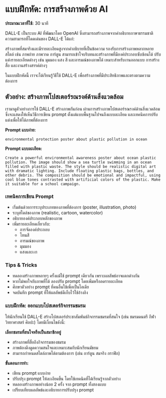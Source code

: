 # แบบฝึกหัด: การสร้างภาพด้วย AI

**ประมาณเวลาที่ใช้:** 30 นาที

DALL-E เป็นระบบ AI ที่พัฒนาโดย OpenAI ซึ่งสามารถสร้างภาพจากคำอธิบายภาษาธรรมชาติ ความสามารถที่โดดเด่นของ DALL-E ได้แก่:

สร้างภาพที่สมจริงและมีรายละเอียดสูงจากคำอธิบายที่เป็นข้อความ
รองรับการสร้างภาพหลากหลายสไตล์ เช่น ภาพถ่าย ภาพวาด การ์ตูน
สามารถเข้าใจบริบทและสร้างภาพที่มีองค์ประกอบซับซ้อนได้
ปรับแต่งรายละเอียดต่างๆ เช่น มุมมอง แสง สี และอารมณ์ของภาพได้
เหมาะสำหรับงานออกแบบ การสร้างสื่อ และงานสร้างสรรค์ต่างๆ

ในแบบฝึกหัดนี้ เราจะได้เรียนรู้วิธีใช้ DALL-E เพื่อสร้างภาพที่มีประสิทธิภาพและตรงตามความต้องการ

## ตัวอย่าง: สร้างภาพโปสเตอร์รณรงค์ด้านสิ่งแวดล้อม

เรามาดูตัวอย่างการใช้ DALL-E สร้างภาพกันก่อน ผ่านการสร้างภาพโปสเตอร์รณรงค์ด้านสิ่งแวดล้อม ซึ่งจะแสดงให้เห็นวิธีการเขียน prompt ตั้งแต่แบบพื้นฐานไปจนถึงแบบละเอียด และเทคนิคการปรับแต่งเพื่อให้ได้ภาพที่ต้องการ

**Prompt แบบง่าย:**
```
environmental protection poster about plastic pollution in ocean
```

**Prompt แบบละเอียด:**
```
Create a powerful environmental awareness poster about ocean plastic pollution. The image should show a sea turtle swimming in an ocean filled with plastic waste. The style should be realistic digital art with dramatic lighting. Include floating plastic bags, bottles, and other debris. The composition should be emotional and impactful, using cool blue tones contrasted with artificial colors of the plastic. Make it suitable for a school campaign.
```

### เทคนิคการเขียน Prompt
- เริ่มต้นด้วยการระบุประเภทของภาพที่ต้องการ (poster, illustration, photo)
- ระบุสไตล์ของภาพ (realistic, cartoon, watercolor)
- อธิบายองค์ประกอบหลักของภาพ
- เพิ่มรายละเอียดเกี่ยวกับ:
  - การจัดองค์ประกอบ
  - โทนสี
  - อารมณ์ของภาพ
  - มุมมอง
  - แสงและเงา

### Tips & Tricks
- ทดลองสร้างภาพหลายๆ ครั้งแม้ใช้ prompt เดียวกัน เพราะผลลัพธ์อาจแตกต่างกัน
- หากไม่พอใจกับภาพที่ได้ ลองปรับ prompt โดยเพิ่มหรือลดรายละเอียด
- ศึกษาตัวอย่าง prompt ที่คนอื่นใช้เพื่อเป็นไอเดีย
- จดบันทึก prompt ที่ให้ผลลัพธ์ดีเก็บไว้ใช้อ้างอิง

### แบบฝึกหัด: ออกแบบโปสเตอร์กิจกรรมชมรม
ให้นักเรียนใช้ DALL-E สร้างโปสเตอร์ประชาสัมพันธ์กิจกรรมชมรมที่สนใจ (เช่น ชมรมดนตรี กีฬา วิทยาศาสตร์ ศิลปะ) โดยมีเงื่อนไขดังนี้:

**เลือกชมรมที่สนใจหรือเป็นสมาชิกอยู่**

- สร้างภาพที่สื่อถึงกิจกรรมของชมรม
- ภาพต้องดึงดูดความสนใจและเหมาะสมกับนักเรียนมัธยม
- สามารถกำหนดสไตล์ภาพได้ตามต้องการ (เช่น การ์ตูน สมจริง กราฟิก)

**ขั้นตอนการทำ:**

- เขียน prompt แบบง่าย
- ปรับปรุง prompt ให้ละเอียดขึ้น โดยใช้เทคนิคที่ได้เรียนรู้จากตัวอย่าง
- ทดลองสร้างภาพอย่างน้อย 2 ครั้ง จาก prompt ทั้งสองแบบ
- เปรียบเทียบผลลัพธ์และอธิบายการปรับปรุง prompt




